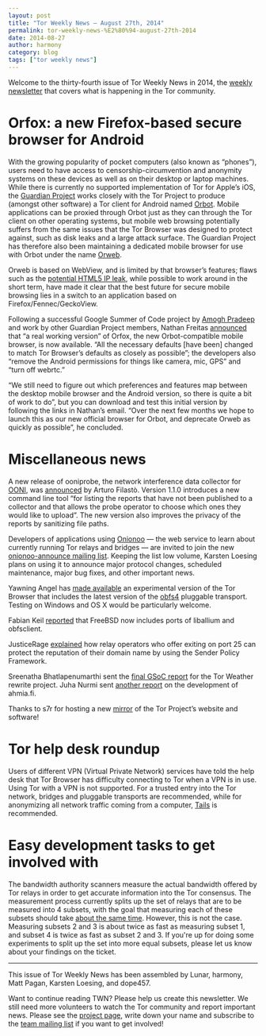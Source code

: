 ```yaml
---
layout: post
title: "Tor Weekly News — August 27th, 2014"
permalink: tor-weekly-news-%E2%80%94-august-27th-2014
date: 2014-08-27
author: harmony
category: blog
tags: ["tor weekly news"]
---
```


Welcome to the thirty-fourth issue of Tor Weekly News in 2014, the [weekly newsletter](https://lists.torproject.org/cgi-bin/mailman/listinfo/tor-news) that covers what is happening in the Tor community.

# Orfox: a new Firefox-based secure browser for Android

With the growing popularity of pocket computers (also known as “phones”), users need to have access to censorship-circumvention and anonymity systems on these devices as well as on their desktop or laptop machines. While there is currently no supported implementation of Tor for Apple’s iOS, the [Guardian Project](https://guardianproject.info) works closely with the Tor Project to produce (amongst other software) a Tor client for Android named [Orbot](https://guardianproject.info/apps/orbot/). Mobile applications can be proxied through Orbot just as they can through the Tor client on other operating systems, but mobile web browsing potentially suffers from the same issues that the Tor Browser was designed to protect against, such as disk leaks and a large attack surface. The Guardian Project has therefore also been maintaining a dedicated mobile browser for use with Orbot under the name [Orweb](https://guardianproject.info/apps/orweb/).

Orweb is based on WebView, and is limited by that browser’s features; flaws such as the [potential HTML5 IP leak](https://guardianproject.info/2014/06/30/recent-news-on-orweb-flaws/), while possible to work around in the short term, have made it clear that the best future for secure mobile browsing lies in a switch to an application based on Firefox/Fennec/GeckoView.

Following a successful Google Summer of Code project by [Amogh Pradeep](https://lists.torproject.org/pipermail/tor-dev/2014-August/007379.html) and work by other Guardian Project members, Nathan Freitas [announced](https://lists.mayfirst.org/pipermail/guardian-dev/2014-August/003717.html) that “a real working version” of Orfox, the new Orbot-compatible mobile browser, is now available. “All the necessary defaults [have been] changed to match Tor Browser’s defaults as closely as possible”; the developers also “remove the Android permissions for things like camera, mic, GPS” and “turn off webrtc.”

“We still need to figure out which preferences and features map between the desktop mobile browser and the Android version, so there is quite a bit of work to do”, but you can download and test this initial version by following the links in Nathan’s email. “Over the next few months we hope to launch this as our new official browser for Orbot, and deprecate Orweb as quickly as possible”, he concluded.

# Miscellaneous news

A new release of ooniprobe, the network interference data collector for [OONI](https://ooni.torproject.org/), was [announced](https://lists.torproject.org/pipermail/ooni-dev/2014-August/000147.html) by Arturo Filastò. Version 1.1.0 introduces a new command line tool “for listing the reports that have not been published to a collector and that allows the probe operator to choose which ones they would like to upload”. The new version also improves the privacy of the reports by sanitizing file paths.

Developers of applications using [Onionoo](https://onionoo.torproject.org/) — the web service to learn about currently running Tor relays and bridges — are invited to join the new [onionoo-announce mailing list](https://lists.torproject.org/cgi-bin/mailman/listinfo/onionoo-announce). Keeping the list low volume, Karsten Loesing plans on using it to announce major protocol changes, scheduled maintenance, major bug fixes, and other important news.

Yawning Angel has [made available](https://lists.torproject.org/pipermail/tor-dev/2014-August/007404.html) an experimental version of the Tor Browser that includes the latest version of the [obfs4](https://github.com/Yawning/obfs4) pluggable transport. Testing on Windows and OS X would be particularly welcome.

Fabian Keil [reported](https://lists.torproject.org/pipermail/tor-dev/2014-August/007412.html) that FreeBSD now includes ports of liballium and obfsclient.

JusticeRage [explained](https://lists.torproject.org/pipermail/tor-relays/2014-August/005168.html) how relay operators who offer exiting on port 25 can protect the reputation of their domain name by using the Sender Policy Framework.

Sreenatha Bhatlapenumarthi sent the [final GSoC report](https://lists.torproject.org/pipermail/tor-dev/2014-August/007399.html) for the Tor Weather rewrite project. Juha Nurmi sent [another report](https://lists.torproject.org/pipermail/tor-reports/2014-August/000625.html) on the development of ahmia.fi.

Thanks to s7r for hosting a new [mirror](https://lists.torproject.org/pipermail/tor-mirrors/2014-August/000669.html) of the Tor Project’s website and software!

# Tor help desk roundup

Users of different VPN (Virtual Private Network) services have told the help desk that Tor Browser has difficulty connecting to Tor when a VPN is in use. Using Tor with a VPN is not supported. For a trusted entry into the Tor network, bridges and pluggable transports are recommended, while for anonymizing all network traffic coming from a computer, [Tails](https://tails.boum.org/) is recommended.

# Easy development tasks to get involved with

The bandwidth authority scanners measure the actual bandwidth offered by Tor relays in order to get accurate information into the Tor consensus. The measurement process currently splits up the set of relays that are to be measured into 4 subsets, with the goal that measuring each of these subsets should take [about the same time](https://bugs.torproject.org/3440). However, this is not the case. Measuring subsets 2 and 3 is about twice as fast as measuring subset 1, and subset 4 is twice as fast as subset 2 and 3. If you're up for doing some experiments to split up the set into more equal subsets, please let us know about your findings on the ticket.

* * *
This issue of Tor Weekly News has been assembled by Lunar, harmony, Matt Pagan, Karsten Loesing, and dope457.

Want to continue reading TWN? Please help us create this newsletter. We still need more volunteers to watch the Tor community and report important news. Please see the [project page](https://trac.torproject.org/projects/tor/wiki/TorWeeklyNews), write down your name and subscribe to the [team mailing list](https://lists.torproject.org/cgi-bin/mailman/listinfo/news-team) if you want to get involved!

